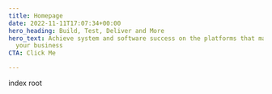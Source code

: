 ```yaml
---
title: Homepage
date: 2022-11-11T17:07:34+00:00
hero_heading: Build, Test, Deliver and More
hero_text: Achieve system and software success on the platforms that matter most to
  your business
CTA: Click Me

---
```

index root